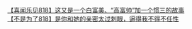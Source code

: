 [【喜闻乐见818】这又是一个白富美、“高富帅”加一个惯三的故事](http://tieba.baidu.com/p/2681325670?see_lz=1&pn=)   
[【不是为了818】是你和她的亲密太过刺眼，逼得我不得不任性](http://tieba.baidu.com/p/2681267522?see_lz=1&pn=)   
